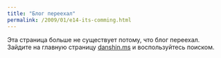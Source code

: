 ```yaml
---
title: "Блог переехал"
permalink: /2009/01/e14-its-comming.html
---
```

Эта страница больше не существует потому, что блог переехал. Зайдите на главную страницу [danshin.ms](http://danshin.ms) и воспользуйтесь поиском.